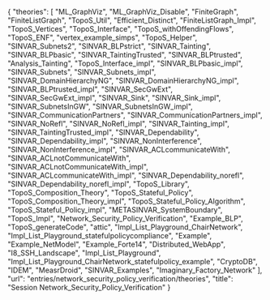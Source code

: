 {
    "theories": [
        "ML_GraphViz",
        "ML_GraphViz_Disable",
        "FiniteGraph",
        "FiniteListGraph",
        "TopoS_Util",
        "Efficient_Distinct",
        "FiniteListGraph_Impl",
        "TopoS_Vertices",
        "TopoS_Interface",
        "TopoS_withOffendingFlows",
        "TopoS_ENF",
        "vertex_example_simps",
        "TopoS_Helper",
        "SINVAR_Subnets2",
        "SINVAR_BLPstrict",
        "SINVAR_Tainting",
        "SINVAR_BLPbasic",
        "SINVAR_TaintingTrusted",
        "SINVAR_BLPtrusted",
        "Analysis_Tainting",
        "TopoS_Interface_impl",
        "SINVAR_BLPbasic_impl",
        "SINVAR_Subnets",
        "SINVAR_Subnets_impl",
        "SINVAR_DomainHierarchyNG",
        "SINVAR_DomainHierarchyNG_impl",
        "SINVAR_BLPtrusted_impl",
        "SINVAR_SecGwExt",
        "SINVAR_SecGwExt_impl",
        "SINVAR_Sink",
        "SINVAR_Sink_impl",
        "SINVAR_SubnetsInGW",
        "SINVAR_SubnetsInGW_impl",
        "SINVAR_CommunicationPartners",
        "SINVAR_CommunicationPartners_impl",
        "SINVAR_NoRefl",
        "SINVAR_NoRefl_impl",
        "SINVAR_Tainting_impl",
        "SINVAR_TaintingTrusted_impl",
        "SINVAR_Dependability",
        "SINVAR_Dependability_impl",
        "SINVAR_NonInterference",
        "SINVAR_NonInterference_impl",
        "SINVAR_ACLcommunicateWith",
        "SINVAR_ACLnotCommunicateWith",
        "SINVAR_ACLnotCommunicateWith_impl",
        "SINVAR_ACLcommunicateWith_impl",
        "SINVAR_Dependability_norefl",
        "SINVAR_Dependability_norefl_impl",
        "TopoS_Library",
        "TopoS_Composition_Theory",
        "TopoS_Stateful_Policy",
        "TopoS_Composition_Theory_impl",
        "TopoS_Stateful_Policy_Algorithm",
        "TopoS_Stateful_Policy_impl",
        "METASINVAR_SystemBoundary",
        "TopoS_Impl",
        "Network_Security_Policy_Verification",
        "Example_BLP",
        "TopoS_generateCode",
        "attic",
        "Impl_List_Playground_ChairNetwork",
        "Impl_List_Playground_statefulpolicycompliance",
        "Example",
        "Example_NetModel",
        "Example_Forte14",
        "Distributed_WebApp",
        "I8_SSH_Landscape",
        "Impl_List_Playground",
        "Impl_List_Playground_ChairNetwork_statefulpolicy_example",
        "CryptoDB",
        "IDEM",
        "MeasrDroid",
        "SINVAR_Examples",
        "Imaginary_Factory_Network"
    ],
    "url": "entries/network_security_policy_verification/theories",
    "title": "Session Network_Security_Policy_Verification"
}